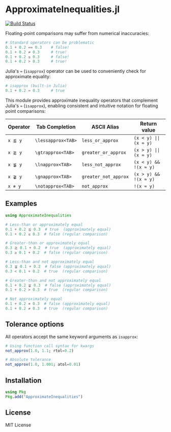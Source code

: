 # ApproximateInequalities.jl

[![Build Status](https://github.com/rajgoel/ApproximateInequalities.jl/workflows/CI/badge.svg)](https://github.com/rajgoel/ApproximateInequalities.jl/actions)

Floating-point comparisons may suffer from numerical inaccuracies:

```julia
# Standard operators can be problematic
0.1 + 0.2 == 0.3    # false! 
0.1 + 0.2 ≠ 0.3     # true!
0.1 + 0.2 ≤ 0.3     # false!
0.1 + 0.2 > 0.3     # true!
```

 Julia's `≈` (`isapprox`) operator can be used to conveniently check for approximate equality:
```julia
# isapprox (built-in Julia)
0.1 + 0.2 ≈ 0.3     # true 
```

This module provides approximate inequality operators that complement Julia's `≈` (`isapprox`), enabling consistent and intuitive notation for floating point comparisons:


| Operator | Tab Completion     | ASCII Alias          | Return value               |
|----------|--------------------|----------------------|----------------------------|
| `x ⪅ y`  | `\lessapprox<TAB>` | `less_or_approx`     | `(x < y) \|\| (x ≈ y)`     |
| `x ⪆ y`  | `\gtrapprox<TAB>`  | `greater_or_approx`  | `(x > y) \|\| (x ≈ y)`     |
| `x ⪉ y`  | `\lnapprox<TAB>`   | `less_not_approx`    | `(x < y) && !(x ≈ y)`      |
| `x ⪊ y`  | `\gnapprox<TAB>`   | `greater_not_approx` | `(x > y) && !(x ≈ y)`      |
| `x ≉ y`  | `\notapprox<TAB>`  | `not_approx`         | `!(x ≈ y)`                 |


## Examples

```julia
using ApproximateInequalities

# Less-than or approximately equal
0.1 + 0.2 ⪅ 0.3  # true  (approximately equal)
0.1 + 0.2 ≤ 0.3  # false (regular comparison)

# Greater-than or approximately equal  
0.3 ⪆ 0.1 + 0.2  # true  (approximately equal)
0.3 ≥ 0.1 + 0.2  # false (regular comparison)

# Less-than and not approximately equal
0.3 ⪉ 0.1 + 0.2  # false (approximately equal)
0.3 < 0.1 + 0.2  # true  (regular comparison)

# Greater-than and not approximately equal
0.1 + 0.2 ⪊ 0.3  # false (approximately equal)  
0.1 + 0.2 > 0.3  # true  (regular comparison)

# Not approximately equal
0.1 + 0.2 ≉ 0.3  # false (approximately equal)
0.1 + 0.2 ≠ 0.3  # true  (regular comparison)
```

## Tolerance options

All operators accept the same keyword arguments as `isapprox`:

```julia
# Using function call syntax for kwargs
not_approx(1.0, 1.1; rtol=0.2)

# Absolute tolerance
not_approx(1.0, 1.001; atol=0.01)
```

## Installation

```julia
using Pkg
Pkg.add("ApproximateInequalities")
```

## License

MIT License
